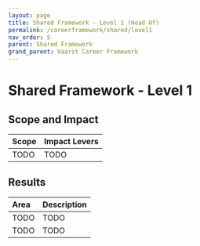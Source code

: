```yaml
---
layout: page
title: Shared Framework - Level 1 (Head Of)
permalink: /careerframework/shared/level1
nav_order: 5
parent: Shared Framework
grand_parent: Vaarst Career Framework
---
```


# Shared Framework - Level 1

## Scope and Impact

| Scope        | Impact Levers     |
|:-------------|:------------------|
| TODO | TODO |

## Results

|Area          | Description       |
|:-------------|:------------------|
| TODO | TODO |
| TODO | TODO |
